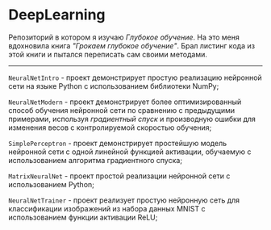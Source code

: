 # DeepLearning 

Репозиторий в котором я изучаю *Глубокое обучение*. На это меня вдохновила книга 
*"Грокаем глубокое обучение"*. Брал листинг кода из этой книги и пытался переписать сам своими методами.

---

` NeuralNetIntro ` - проект демонстрирует простую реализацию нейронной сети на языке Python с использованием библиотеки NumPy;

` NeuralNetModern ` - проект демонстрирует более оптимизированный способ обучения нейронной сети по сравнению с предыдущими примерами, используя *градиентный спуск* и производную ошибки для изменения весов с контролируемой скоростью обучения;

` SimplePerceptron ` - проект демонстрирует простейшую модель нейронной сети с одной линейной функцией активации, обучаемую с использованием алгоритма градиентного спуска;

` MatrixNeuralNet ` - проект простой реализации нейронной сети с использованием Python;

` NeuralNetTrainer ` - проект реализует простую нейронную сеть для классификации изображений из набора данных MNIST с использованием функции активации ReLU;